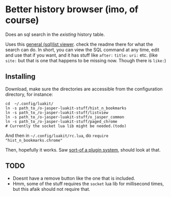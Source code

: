 # Better history browser (imo, of course)
Does an sql search in the *existing* history table.

Uses this [general (sql)list viewer](https://github.com/o-jasper/o-jasper-luakit-stuff/tree/master/listview#list-view-lib--messages-lib). check the readme there for 
what the search can do. In short, you can view the SQL command at any time,
edit and use that if you want, and it has stuff like `after:` `title:` `uri:`
etc. 
(like `site:` but that is one that happens to be missing now. Though there is
`like:`)

## Installing
Download, make sure the directories are accessible from the configuration
directory, for instance:

    cd  ~/.config/luakit/
    ln -s path_to_/o-jasper-luakit-stuff/hist_n_bookmarks
    ln -s path_to_/o-jasper-luakit-stuff/listview
    ln -s path_to_/o-jasper-luakit-stuff/o_jasper_common
    ln -s path_to_/o-jasper-luakit-stuff/paged_chrome
    # Currently the socket lua lib might be needed.(todo)

And then in `~/.config/luakit/rc.lua`, do `require "hist_n_bookmarks.chrome"`

Then, hopefully it works. 
Saw [sort-of a plugin system](https://github.com/mason-larobina/luakit-plugins),
should look at that.

## TODO
* Doesnt have a remove button like the one that is included.
* Hmm, some of the stuff requires the `socket` lua lib for millisecond times,
  but this afaik should not require that.
